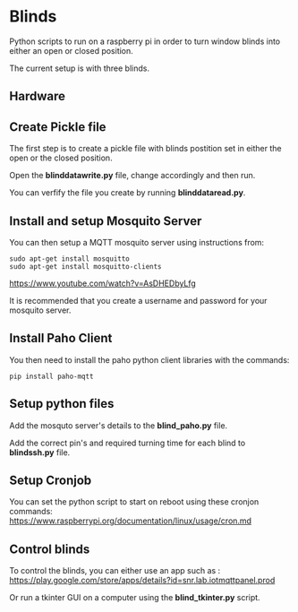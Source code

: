 # Blinds
Python scripts to run on a raspberry pi in order to turn window blinds into either an open or closed position.

The current setup is with three blinds.

## Hardware

## Create Pickle file

The first step is to create a pickle file with blinds postition set in either the open or the closed position.

Open the **blinddatawrite.py** file, change accordingly and then run.

You can verfify the file you create by running **blinddataread.py**.

## Install and setup Mosquito Server

You can then setup a MQTT mosquito server using instructions from:
```
sudo apt-get install mosquitto
sudo apt-get install mosquitto-clients
```
https://www.youtube.com/watch?v=AsDHEDbyLfg 

It is recommended that you create a username and password for your mosquito server.

## Install Paho Client 

You then need to install the paho python client libraries with the commands:
```
pip install paho-mqtt
```

## Setup python files 

Add the mosquto server's details to the **blind_paho.py** file.

Add the correct pin's and required turning time for each blind to **blindssh.py** file.

## Setup Cronjob

You can set the python script to start on reboot using these cronjon commands:
https://www.raspberrypi.org/documentation/linux/usage/cron.md 

## Control blinds

To control the blinds, you can either use an app such as :
https://play.google.com/store/apps/details?id=snr.lab.iotmqttpanel.prod

Or run a tkinter GUI on a computer using the **blind_tkinter.py** script.
